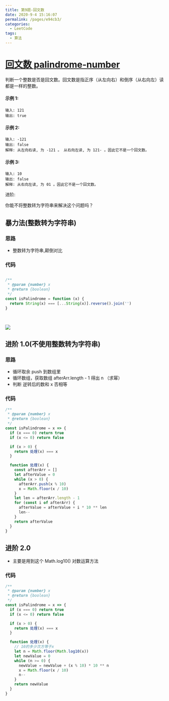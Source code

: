 ```yaml
---
title: 第9题-回文数
date: 2020-9-4 15:16:07
permalink: /pages/e94cb3/
categories:
  - LeetCode
tags:
  - 算法
---
```


# [回文数 palindrome-number](https://leetcode-cn.com/problems/palindrome-number/)

判断一个整数是否是回文数。回文数是指正序（从左向右）和倒序（从右向左）读都是一样的整数。

#### 示例 1:

```
输入: 121
输出: true
```

<!-- more -->

#### 示例 2:

```
输入: -121
输出: false
解释: 从左向右读, 为 -121 。 从右向左读, 为 121- 。因此它不是一个回文数。
```

#### 示例 3:

```
输入: 10
输出: false
解释: 从右向左读, 为 01 。因此它不是一个回文数。
```

进阶:

你能不将整数转为字符串来解决这个问题吗？

## 暴力法(整数转为字符串)

### 思路

- 整数转为字符串,颠倒对比

### 代码

```JavaScript

/**
 * @param {number} x
 * @return {boolean}
 */
const isPalindrome = function (x) {
  return String(x) === [...String(x)].reverse().join('')
}
```

<img style="margin: 30px 0 0;" src="https://cdn.jsdelivr.net/gh/xiaojun996/CDN/images/leetcode/screenshot/第9题-回文数.png" />

## 进阶 1.0(不使用整数转为字符串)

### 思路

- 循环取余 push 到数组里
- 循环数组，获取数组 afterArr.length - 1 得出 n （求幂）
- 判断 逆转后的数和 x 否相等

### 代码

```JavaScript
/**
 * @param {number} x
 * @return {boolean}
 */
const isPalindrome = x => {
  if (x === 0) return true
  if (x <= 0) return false

  if (x > 0) {
    return 处理(x) === x
  }

  function 处理(x) {
    const afterArr = []
    let afterValue = 0
    while (x > 0) {
      afterArr.push(x % 10)
      x = Math.floor(x / 10)
    }
    let len = afterArr.length - 1
    for (const i of afterArr) {
      afterValue = afterValue + i * 10 ** len
      len--
    }
    return afterValue
  }
}
```

## 进阶 2.0

- 主要是用到这个 Math.log10() 对数运算方法

### 代码

```JavaScript
/**
 * @param {number} x
 * @return {boolean}
 */
const isPalindrome = x => {
  if (x === 0) return true
  if (x <= 0) return false

  if (x > 0) {
    return 处理(x) === x
  }

  function 处理(x) {
    // 10的多少次方等于x
    let n = Math.floor(Math.log10(x))
    let newValue = 0
    while (n >= 0) {
      newValue = newValue + (x % 10) * 10 ** n
      x = Math.floor(x / 10)
      n--
    }
    return newValue
  }
}
```

